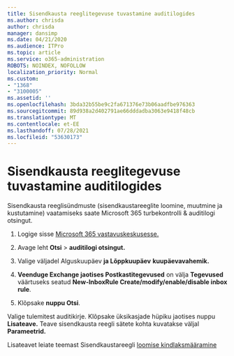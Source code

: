 ```yaml
---
title: Sisendkausta reeglitegevuse tuvastamine auditilogides
ms.author: chrisda
author: chrisda
manager: dansimp
ms.date: 04/21/2020
ms.audience: ITPro
ms.topic: article
ms.service: o365-administration
ROBOTS: NOINDEX, NOFOLLOW
localization_priority: Normal
ms.custom:
- "1368"
- "3100005"
ms.assetid: ''
ms.openlocfilehash: 3bda32b55be9c2fa671376e73b06aadfbe976363
ms.sourcegitcommit: 89d938a2d402791ae66dddadba3063e9418f48cb
ms.translationtype: MT
ms.contentlocale: et-EE
ms.lasthandoff: 07/28/2021
ms.locfileid: "53630173"
---
```

# <a name="identify-inbox-rule-activity-in-audit-logs"></a>Sisendkausta reeglitegevuse tuvastamine auditilogides

Sisendkausta reeglisündmuste (sisendkaustareeglite loomine, muutmine ja kustutamine) vaatamiseks saate Microsoft 365 turbekontrolli & auditilogi otsingut.

1. Logige sisse [Microsoft 365 vastavuskeskusesse.](https://protection.office.com/)

2. Avage leht **Otsi**  >  **auditilogi otsingut.**

3. Valige väljadel Alguskuupäev **ja Lõppkuupäev** **kuupäevavahemik.**

4. **Veenduge Exchange jaotises Postkastitegevused** on välja **Tegevused** väärtuseks seatud **New-InboxRule Create/modify/enable/disable inbox rule**.

5. Klõpsake **nuppu Otsi**.

Valige tulemitest auditikirje. Klõpsake üksikasjade hüpiku jaotises nuppu **Lisateave.** Teave sisendkausta reegli sätete kohta kuvatakse väljal **Parameetrid.**

Lisateavet leiate teemast Sisendkaustareegli [loomise kindlaksmääramine](/office365/securitycompliance/auditing-troubleshooting-scenarios#determining-if-a-user-created-an-inbox-rule)
